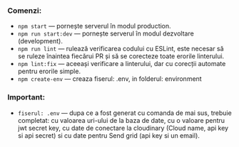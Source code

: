 ### Comenzi:

- `npm start` &mdash; pornește serverul în modul production.
- `npm run start:dev` &mdash; pornește serverul în modul dezvoltare (development).
- `npm run lint` &mdash; rulează verificarea codului cu ESLint, este necesar să se ruleze înaintea fiecărui PR și să se corecteze toate erorile linterului.
- `npm lint:fix` &mdash; aceeași verificare a linterului, dar cu corecții automate pentru erorile simple.
- `npm create-env` &mdash; creaza fiserul: .env, in folderul: environment

### Important:

- `fiserul: .env` &mdash; dupa ce a fost generat cu comanda de mai sus, trebuie completat: cu valoarea uri-ului de la baza de date, cu o valoare pentru jwt secret key, cu date de conectare la cloudinary (Cloud name, api key si api secret) si cu date pentru Send grid (api key si un email).
